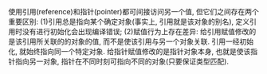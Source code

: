 使用引用(reference)和指针(pointer)都可间接访问另一个值, 但它们之间存在两个重要区别: (1)引用总是指向某个确定对象(事实上, 引用就是该对象的别名), 定义引用时没有进行初始化会出现编译错误; (2)赋值行为上存在差异: 给引用赋值修改的是该引用所关联的的对象的值, 而不是使该引用与另一个对象关联. 引用一经初始化, 就始终指向同一个特定对象. 给指针赋值修改的是指针对象本身, 也就是使该指针指向另一对象, 指针在不同时刻可指向不同的对象(只要保证类型匹配).